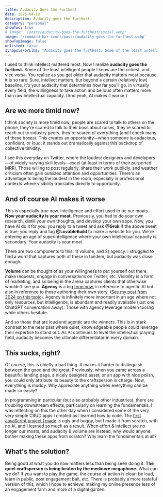 ```yaml
---
title: Audacity Goes the Furthest
date: 2025-04-18
description: Audacity goes the furthest.
category: "personal"
showToc: true
# image: '/posts/audacity-goes-the-furthest/social.webp'
image: '/command-bar-icons/posts/audacity-goes-the-furthest.webp'
showTopImage: false
unlisted: false
synopsisForLlms: "Audacity goes the furthest. Some of the least intelligent people I know are the richest, and vice versa. You realize as you get older that audacity matters most because it is so rare. Sure, intellect matters, but beyond a certain relatively low baseline, it's your audacity that determines how far you'll go. Throughout history, we see this pattern repeatedly in entrepreneurs and innovators who weren't necessarily the most technically brilliant in their fields, but whose audacity to pursue their vision despite skepticism led to outsized success. In virtually every field, the willingness to boldly take action in the face of uncertainty often matters more than raw intellectual capacity."
---
```



I used to think intellect mattered most. Now I realize **audacity goes the furthest.** Some of the least intelligent people I know are the richest, and vice versa. You realize as you get older that audacity matters most because it is so rare. Sure, intellect matters, but beyond a certain (relatively low) baseline, it's your audacity that determines how far you'll go. In virtually every field, the willingness to take action and be loud often matters more than raw intellectual capacity. (And yeah, AI makes it worse.)

## Are we more timid now?

I think society is more timid now; people are scared to talk to others on the phone, they're scared to talk to their boss about raises, they're scared to reach out to industry peers, they're scared of everything (and I check many of these boxes). This creates an opportunity—when someone is audacious, confident, or loud, it stands out dramatically against this backdrop of collective timidity. 

I see this everyday on Twitter, where the loudest designers and developers—of widely varying skill levels—excel (at least in terms of their purported MRR). Those willing to post regularly, share their work publicly, and weather criticism often gain outsized attention and opportunities. There's an advantage to being the loudest in the room, especially in professional contexts where visibility translates directly to opportunity.

## And of course AI makes it worse

This is especially true now. Intelligence and effort used to be our moats. **Now your audacity is your moat.** Previously, you had to do your own research, distill your own thoughts, and develop your own apps. Now, you have AI do it for you: you reply to a tweet and ask **@Grok** if the above tweet is true; you reply and tag **@LovableBuild** to make a website for you. We're entering an age of superintelligence where your own intellectual capacity is secondary. Your audacity is your moat. 

There are two components to this: 1) volume, and 2) agency. I struggled to find a word that captures both of these in tandem, but audacity was close enough. 

**Volume** can be thought of as your willingness to put yourself out there, make requests, engage in conversations on Twitter, etc. Visibility is a form of marketing, and so being in the arena captures clients that otherwise wouldn't see you. **Agency** is a big [term now](https://www.piratewires.com/p/agency-is-eating-the-world), in reference to agentic AI but also in reference to those authoring their own story. ([See my post from 2024 on this topic](/writing/actors-and-extras)). Agency is infinitely more important in an age where not only resources, but intelligence, is abundant and readily available (just one ChatGPT conversation away). Those with agency leverage modern tooling while others hesitate. 

And so those that are loud and agentic are the winners. This is in stark contrast to the near past where quiet, knowledgeable people could leverage their expertise to stand out. As AI continues to level the intellectual playing field, audacity becomes the ultimate differentiator in every domain.

## This sucks, right?

Of course, this is chiefly a bad thing. It makes it harder to distinguish between the good and the great. Previously, when you came across a beautiful landing page, a nicely designed asset, or an app with nice polish, you could only attribute its beauty to the craftsperson in charge. Now, everything is muddy. Why appreciate anything when everything can be made so easily? 

In programming in particular (but also probably other industries), there are troubling downstream effects, particularly on learning the fundamentals. I was reflecting on this the other day when I considered some of the very very simple CRUD apps I created as I learned how to code. The [first JavaScript project I made](https://github.com/connorrothschild/compas) is ugly and buggy, but I made it from scratch, with no AI, and I learned so much as a result. When effort & intellect are no longer our moats, and audacity & volume are instead, why would anyone bother making these apps from scratch? Why learn the fundamentals at all?

## What's the solution?

Being good at what you do now matters less than being seen doing it. **The quiet craftsperson is being beaten by the mediocre megaphone.** What can we do? If you want to play the game, the course of action is clear: be loud, learn in public, post engagement bait, etc. There is probably a more tasteful version of this, which I hope to achieve: making my online presence less of an engagement farm and more of a digital garden.